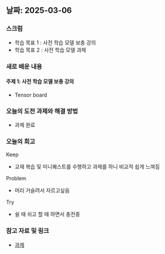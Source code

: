 ## 날짜: 2025-03-06

### 스크럼
- 학습 목표 1 : 사전 학습 모델 보충 강의
- 학습 목표 2 : 사전 학습 모델 과제

### 새로 배운 내용
#### 주제 1: 사전 학습 모델 보충 강의
- Tensor board

### 오늘의 도전 과제와 해결 방법
- 과제 완료

### 오늘의 회고
Keep
- 교재 복습 및 미니퀘스트를 수행하고 과제를 하니 비교적 쉽게 느껴짐

Problem
- 머리 거슬려서 자르고싶음

Try
- 쉴 때 쉬고 할 때 하면서 충전중

### 참고 자료 및 링크
- [과제](https://colab.research.google.com/drive/1h6h8TAVrNZOO-gxG_kgtlXqayZmImfBF?usp=sharing)